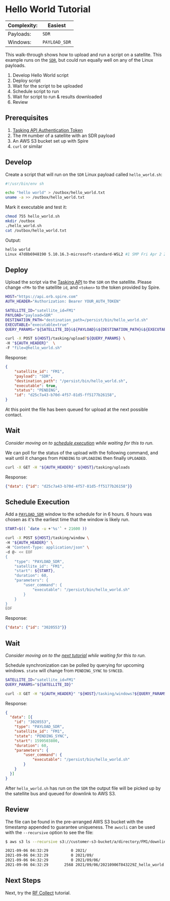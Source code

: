 # Hello World Tutorial

|Complexity:|Easiest|
|-|-|
|Payloads:|`SDR`|
|Windows:|`PAYLOAD_SDR`|

This walk-through shows how to upload and run a script on a satellite. This example runs on the [`SDR`](../../ExecutionEnvironment.md#SDR), but could run equally well on any of the Linux payloads.

1. Develop Hello World script
1. Deploy script
1. Wait for the script to be uploaded
1. Schedule script to run
1. Wait for script to run & results downloaded
1. Review


## Prerequisites

1. [Tasking API Authentication Token](https://developers.spire.com/tasking-api-docs/#authentication)
1. The `FM` number of a satellite with an SDR payload
1. An AWS S3 bucket set up with Spire
1. `curl` or similar


## Develop

Create a script that will run on the `SDR` Linux payload called `hello_world.sh`:

```sh
#!/usr/bin/env sh

echo "hello world" > /outbox/hello_world.txt
uname -a >> /outbox/hello_world.txt
```

Mark it executable and test it:

```bash
chmod 755 hello_world.sh
mkdir /outbox
./hello_world.sh
cat /outbox/hello_world.txt
```

Output:

```bash
hello world
Linux 47d8b6948190 5.10.16.3-microsoft-standard-WSL2 #1 SMP Fri Apr 2 22:23:49 UTC 2021 x86_64 Linux
```


## Deploy

Upload the script via the [Tasking API](https://developers.spire.com/tasking-api-docs/#post-upload) to the `SDR` on the satellite. Please change `<FM>` to the satellite `id`, and `<token>` to the token provided by Spire.

```bash
HOST="https://api.orb.spire.com"
AUTH_HEADER="Authorization: Bearer YOUR_AUTH_TOKEN"

SATELLITE_ID="satellite_id=FM1"
PAYLOAD="payload=SDR"
DESTINATION_PATH="destination_path=/persist/bin/hello_world.sh"
EXECUTABLE="executable=true"
QUERY_PARAMS="${SATELLITE_ID}&${PAYLOAD}&${DESTINATION_PATH}&${EXECUTABLE}"

curl -X POST ${HOST}/tasking/upload?${QUERY_PARAMS} \
-H "${AUTH_HEADER}"  \
-F "file=@hello_world.sh"
```

Response:

```json
{
    "satellite_id": "FM1",
    "payload": "SDR",
    "destination_path": "/persist/bin/hello_world.sh",
    "executable": true,
    "status": "PENDING",
    "id": "d25c7a43-b70d-4f57-81d5-ff5177b26158",
}
```

At this point the file has been queued for upload at the next possible contact. 


## Wait

_Consider moving on to [schedule execution](#schedule-execution) while waiting for this to run._

We can poll for the status of the upload with the following command, and wait until it changes from `PENDING` to `UPLOADING` then finally `UPLOADED`.

```bash
curl -X GET -H "${AUTH_HEADER}" ${HOST}/tasking/uploads
```

Response:

```json
{"data": {"id": "d25c7a43-b70d-4f57-81d5-ff5177b26158"}}
```


## Schedule Execution

Add a [`PAYLOAD_SDR`](https://developers.spire.com/tasking-api-docs/#payload_sdr) window to the schedule for in 6 hours. 6 hours was chosen as it's the earliest time that the window is likely run.

```bash
START=$(( `date -u +'%s'` + 21600 ))

curl -X POST ${HOST}/tasking/window \
-H "${AUTH_HEADER}" \
-H "Content-Type: application/json" \
-d @- << EOF
{
    "type": "PAYLOAD_SDR",
    "satellite_id": "FM1",
    "start": ${START},
    "duration": 60,
    "parameters": {
        "user_command": {
            "executable": "/persist/bin/hello_world.sh"
        }
    }
}
EOF
```

Response:

```json
{"data": {"id": "3020553"}}
```


## Wait

_Consider moving on to the [next tutorial](#next-steps) while waiting for this to run._

Schedule synchronization can be polled by querying for upcoming windows. `state` will change from `PENDING_SYNC` to `SYNCED`.

```bash
SATELLITE_ID="satellite_id=FM1"
QUERY_PARAMS="${SATELLITE_ID}"

curl -X GET -H "${AUTH_HEADER}" "${HOST}/tasking/windows?${QUERY_PARAMS}"
```

Response:

```json
{
  "data": [{
    "id": "3020553",
    "type": "PAYLOAD_SDR",
    "satellite_id": "FM1",
    "state": "PENDING_SYNC",
    "start": 1599503800,
    "duration": 60,
    "parameters": {
        "user_command": {
            "executable": "/persist/bin/hello_world.sh"
        }
    }
  }]
}
```

After `hello_world.sh` has run on the `SDR` the output file will be picked up by the satellite bus and queued for downlink to AWS S3.


## Review

The file can be found in the pre-arranged AWS S3 bucket with the timestamp appended to guarantee uniqueness. The `awscli` can be used with the `--recursive` option to see the file:

```bash
$ aws s3 ls --recursive s3://customer-s3-bucket/a/directory/FM1/downlink/

2021-09-06 04:32:29          0 2021/
2021-09-06 04:32:29          0 2021/09/
2021-09-06 04:32:29          0 2021/09/06/
2021-09-06 04:32:29       2568 2021/09/06/20210906T043229Z_hello_world.txt
```


## Next Steps

Next, try the [RF Collect](../rf_collect/) tutorial.
